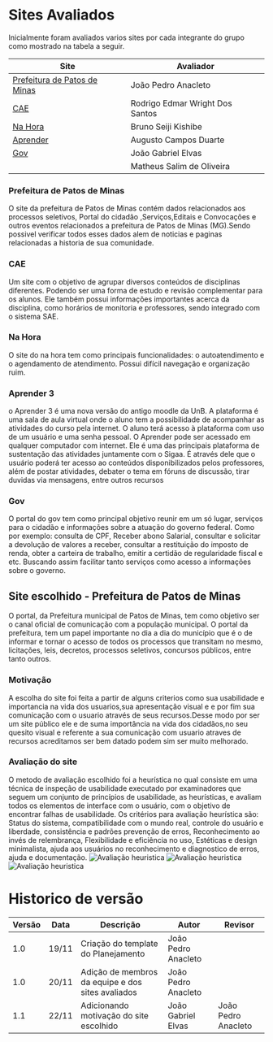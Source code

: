 # Sites Avaliados

Inicialmente foram avaliados varios sites por cada integrante do grupo como mostrado na tabela a seguir.

| Site                                                                | Avaliador                       |
| ------------------------------------------------------------------- | ------------------------------- |
| [Prefeitura de Patos de Minas](http://patosdeminas.mg.gov.br/home/) | João Pedro Anacleto             |
| [CAE](https://sae.unb.br/cae/conteudo/unbfga)                       | Rodrigo Edmar Wright Dos Santos |
| [Na Hora](https://www.nahora.df.gov.br/)                            | Bruno Seiji Kishibe             |
| [Aprender](https://aprender3.unb.br/login/index.php)                | Augusto Campos Duarte           |
| [Gov](https://www.gov.br/pt-br)                                     | João Gabriel Elvas              |
| []()                                                                | Matheus Salim de Oliveira       |

### Prefeitura de Patos de Minas

O site da prefeitura de Patos de Minas contém dados relacionados aos processos seletivos, Portal do cidadão ,Serviços,Editais e Convocações e outros eventos relacionados a prefeitura de Patos de Minas (MG).Sendo possivel verificar todos esses dados alem de noticias e paginas relacionadas a historia de sua comunidade.

### CAE

Um site com o objetivo de agrupar diversos conteúdos de disciplinas diferentes. Podendo ser uma forma de estudo e revisão complementar para os alunos. Ele também possui informações importantes acerca da disciplina, como horários de monitoria e professores, sendo integrado com o sistema SAE.

### Na Hora

O site do na hora tem como principais funcionalidades: o autoatendimento e o agendamento de atendimento. Possui difícil navegação e organização ruim.

### Aprender 3

o Aprender 3 é uma nova versão do antigo moodle da UnB. A plataforma é uma sala de aula virtual onde o aluno tem a possibilidade de acompanhar as atividades do curso pela internet. O aluno terá acesso à plataforma com uso de um usuário e uma senha pessoal. O Aprender pode ser acessado em qualquer computador com internet. Ele é uma das principais plataforma de sustentação das atividades juntamente com o Sigaa. É através dele que o usuário poderá ter acesso ao conteúdos disponibilizados pelos professores, além de postar atividades, debater o tema em fóruns de discussão, tirar duvidas via mensagens, entre outros recursos

### Gov

O portal do gov tem como principal objetivo reunir em um só lugar, serviços para o cidadão e informações sobre a atuação do governo federal. Como por exemplo: consulta de CPF, Receber abono Salarial, consultar e solicitar a devolução de valores a receber, consultar a restituição do imposto de renda, obter a carteira de trabalho, emitir a certidão de regularidade fiscal e etc. Buscando assim facilitar tanto serviços como acesso a informações sobre o governo.

## Site escolhido - Prefeitura de Patos de Minas

O portal, da Prefeitura municipal de Patos de Minas, tem como objetivo ser o canal oficial de
comunicação com a população municipal. O portal da prefeitura, tem um papel importante no
dia a dia do município que é o de informar e tornar o acesso de todos os processos que
transitam no mesmo, licitações, leis, decretos, processos seletivos, concursos públicos, entre
tanto outros.

### Motivação

A escolha do site foi feita a partir de alguns criterios como sua usabilidade e importancia na vida dos usuarios,sua apresentação visual e e por fim sua comunicação com o usuario através de seus recursos.Desse modo por ser um site público ele e de suma importância na vida dos cidadãos,no seu quesito visual e referente a sua comunicação com usuario atraves de recursos acreditamos ser bem datado podem sim ser muito melhorado.

### Avaliação do site

O metodo de avaliação escolhido foi a heurística no qual consiste em uma técnica de inspeção de usabilidade executado por examinadores que seguem um conjunto de princípios de usabilidade, as heurísticas, e avaliam todos os elementos de interface com o usuário, com o objetivo de encontrar falhas de usabilidade. Os critérios para avaliação heurística são: Status do sistema, compatibilidade com o mundo real, controle do usuário e liberdade, consistência e padrões prevenção de erros, Reconhecimento ao invés de relembrança, Flexibilidade e eficiência no uso, Estéticas e design minimalista, ajuda aos usuários no reconhecimento e diagnostico de erros, ajuda e documentação.
![Avaliação heuristica](./assets/Avaliacao1.jpg)
![Avaliação heuristica](./assets/Avaliacao2.jpg)
![Avaliação heuristica](./assets/Avaliacao3.jpg)

# Historico de versão

| Versão | Data  | Descrição                                         | Autor               | Revisor             |
| ------ | ----- | ------------------------------------------------- | ------------------- | ------------------- |
| 1.0    | 19/11 | Criação do template do Planejamento               | João Pedro Anacleto |                     |
| 1.0    | 20/11 | Adição de membros da equipe e dos sites avaliados | João Pedro Anacleto |                     |
| 1.1    | 22/11 | Adicionando motivação do site escolhido           | João Gabriel Elvas  | João Pedro Anacleto |
